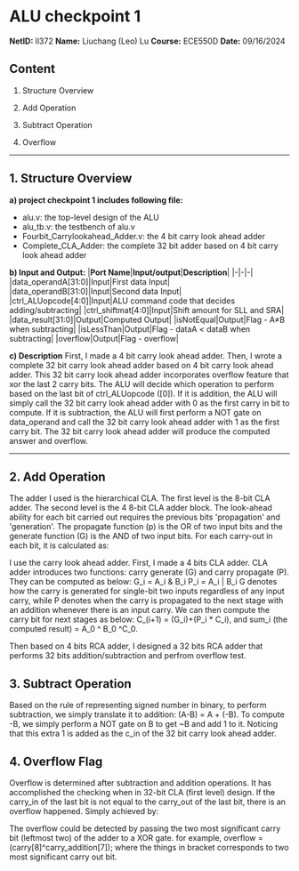 # ALU checkpoint 1

**NetID:** ll372   **Name:** Liuchang (Leo) Lu   **Course:** ECE550D   **Date:** 09/16/2024

## Content

1. Structure Overview

2. Add Operation

3. Subtract Operation

4. Overflow
---

## 1. Structure Overview
**a) project checkpoint 1 includes following file:**

- alu.v: the top-level design of the ALU
- alu_tb.v: the testbench of alu.v
- Fourbit_Carrylookahead_Adder.v: the 4 bit carry look ahead adder
- Complete_CLA_Adder: the complete 32 bit adder based on 4 bit carry look ahead adder

**b) Input and Output:**
|**Port Name**|**Input/output**|**Description**|
|-|-|-|
|data_operandA[31:0]|Input|First data Input|
|data_operandB[31:0]|Input|Second data Input|
|ctrl_ALUopcode[4:0]|Input|ALU command code that decides adding/subtracting|
|ctrl_shiftmat[4:0]|Input|Shift amount for SLL and SRA|
|data_result[31:0]|Output|Computed Output|
|isNotEqual|Output|Flag - A≠B when subtracting|
|isLessThan|Output|Flag - dataA < dataB when subtracting|
|overflow|Output|Flag - overflow|

**c) Description**
First, I made a 4 bit carry look ahead adder. Then, I wrote a complete 32 bit carry look ahead adder based on 4 bit carry look ahead adder. This 32 bit carry look ahead adder incorporates overflow feature that xor the last 2 carry bits. The ALU will decide which operation to perform based on the last bit of ctrl_ALUopcode ([0]). If it is addition, the ALU will simply call the 32 bit carry look ahead adder with 0 as the first carry in bit to compute. If it is subtraction, the ALU will first perform a NOT gate on data_operand and call the 32 bit carry look ahead adder with 1 as the first carry bit. The 32 bit carry look ahead adder will produce the computed answer and overflow. 

---

## 2. Add Operation

The adder I used is the hierarchical CLA. The first level is the 8-bit CLA adder. The second level is the 4 8-bit CLA adder block. The look-ahead ability for each bit carried out requires the previous bits 'propagation' and 'generation'. The propagate function (p) is the OR of two input bits and the generate function (G) is the AND of two input bits. For each carry-out in each bit, it is calculated as:

I use the carry look ahead adder. First, I made a 4 bits CLA adder. CLA adder introduces two functions:  carry generate (G) and carry propagate (P). They can be computed as below:
G_i = A_i & B_i
P_i = A_i | B_i
G denotes how the carry is generated for single-bit two inputs regardless of any input carry, while P denotes when the carry is propagated to the next stage with an addition whenever there is an input carry. We can then compute the carry bit for next stages as below: C_(i+1) = (G_i)+(P_i * C_i), and sum_i (the computed result) = A_0 ^ B_0 ^C_0. 

Then based on 4 bits RCA adder, I designed a 32 bits RCA adder that performs 32 bits addition/subtraction and perfrom overflow test. 

## 3. Subtract Operation

Based on the rule of representing signed number in binary, to perform subtraction, we simply translate it to addition: (A-B) = A + (-B). To compute -B, we simply perform a NOT gate on B to get ~B and add 1 to it. Noticing that this extra 1 is added as the c_in of the 32 bit carry look ahead adder. 

## 4. Overflow Flag

Overflow is determined after subtraction and addition operations. It has accomplished the checking when in 32-bit CLA (first level) design. If the carry_in of the last bit is not equal to the carry_out of the last bit, there is an overflow happened. Simply achieved by:

The overflow could be detected by passing the two most significant carry bit (leftmost two) of the adder to a XOR gate. for example, overflow = (carry[8]^carry_addition[7]); where the things in bracket corresponds to two most significant carry out bit. 





